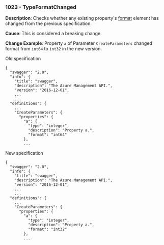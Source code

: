 ### 1023 - TypeFormatChanged

**Description**: Checks whether any existing property's [format](https://github.com/OAI/OpenAPI-Specification/blob/master/versions/2.0.md#dataTypeFormat) element has changed from the previous specification.

**Cause**: This is considered a breaking change.

**Change Example**: Property `a` of Parameter `CreateParameters` changed format from `int64` to `int32` in the new version.

Old specification
```json5
{
  "swagger": "2.0",
  "info": {
    "title": "swagger",
    "description": "The Azure Management API.",
    "version": "2016-12-01",
    ...
    ...
  "definitions": {
    ...
    "CreateParameters": {
      "properties": {
        "a": {
          "type": "integer",
          "description": "Property a.",
          "format": "int64"
        },
        ...  
```

New specification
```json5
{
  "swagger": "2.0",
  "info": {
    "title": "swagger",
    "description": "The Azure Management API.",
    "version": "2016-12-01",
    ...
    ...
  "definitions": {
    ...
    "CreateParameters": {
      "properties": {
        "a": {
          "type": "integer",
          "description": "Property a.",
          "format": "int32"
        },
        ...  
```
